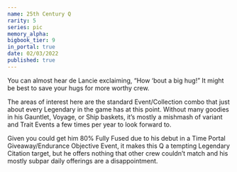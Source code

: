 ```yaml
---
name: 25th Century Q
rarity: 5
series: pic
memory_alpha:
bigbook_tier: 9
in_portal: true
date: 02/03/2022
published: true
---
```


You can almost hear de Lancie exclaiming, “How ‘bout a big hug!” It might be best to save your hugs for more worthy crew.

The areas of interest here are the standard Event/Collection combo that just about every Legendary in the game has at this point. Without many goodies in his Gauntlet, Voyage, or Ship baskets, it’s mostly a mishmash of variant and Trait Events a few times per year to look forward to.

Given you could get him 80% Fully Fused due to his debut in a Time Portal Giveaway/Endurance Objective Event, it makes this Q a tempting Legendary Citation target, but he offers nothing that other crew couldn’t match and his mostly subpar daily offerings are a disappointment.
